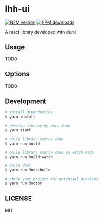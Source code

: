 # lhh-ui

[![NPM version](https://img.shields.io/npm/v/lhh-ui.svg?style=flat)](https://npmjs.org/package/lhh-ui)
[![NPM downloads](http://img.shields.io/npm/dm/lhh-ui.svg?style=flat)](https://npmjs.org/package/lhh-ui)

A react library developed with dumi

## Usage

TODO

## Options

TODO

## Development

```bash
# install dependencies
$ yarn install

# develop library by docs demo
$ yarn start

# build library source code
$ yarn run build

# build library source code in watch mode
$ yarn run build:watch

# build docs
$ yarn run docs:build

# check your project for potential problems
$ yarn run doctor
```

## LICENSE

MIT
